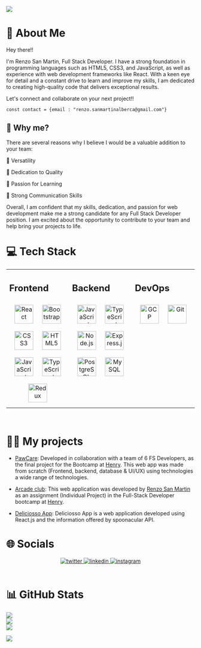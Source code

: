 ![](/assets/GIF%20rsmalberca_final.gif)

# 🚀 About Me

Hey there!!

I'm Renzo San Martin, Full Stack Developer.
I have a strong foundation in programming languages such as HTML5, CSS3, and JavaScript, as well as experience with web development frameworks like React. With a keen eye for detail and a constant drive to learn and improve my skills, I am dedicated to creating high-quality code that delivers exceptional results.

Let's connect and collaborate on your next project!!

```
const contact = {email : "renzo.sanmartinalberca@gmail.com"}
```

## 🔬 Why me?

There are several reasons why I believe I would be a valuable addition to your team:

🎯 Versatility

🎯 Dedication to Quality

🎯 Passion for Learning

🎯 Strong Communication Skills

Overall, I am confident that my skills, dedication, and passion for web development make me a strong candidate for any Full Stack Developer position. I am excited about the opportunity to contribute to your team and help bring your projects to life.

# 💻 Tech Stack

<table><tr><td valign="top" width="33%">

## Frontend

<div align="center">  
<a href="https://reactjs.org/" target="_blank"><img style="margin: 10px" src="https://profilinator.rishav.dev/skills-assets/react-original-wordmark.svg" alt="React" height="50" /></a>  
<a href="https://getbootstrap.com/docs/3.4/javascript/" target="_blank"><img style="margin: 10px" src="https://profilinator.rishav.dev/skills-assets/bootstrap-plain.svg" alt="Bootstrap" height="50" /></a>  
<a href="https://www.w3schools.com/css/" target="_blank"><img style="margin: 10px" src="https://profilinator.rishav.dev/skills-assets/css3-original-wordmark.svg" alt="CSS3" height="50" /></a>  
<a href="https://en.wikipedia.org/wiki/HTML5" target="_blank"><img style="margin: 10px" src="https://profilinator.rishav.dev/skills-assets/html5-original-wordmark.svg" alt="HTML5" height="50" /></a>  
<a href="https://www.javascript.com/" target="_blank"><img style="margin: 10px" src="https://profilinator.rishav.dev/skills-assets/javascript-original.svg" alt="JavaScript" height="50" /></a>  
<a href="https://www.typescriptlang.org/" target="_blank"><img style="margin: 10px" src="https://profilinator.rishav.dev/skills-assets/typescript-original.svg" alt="TypeScript" height="50" /></a>  
<a href="https://redux.js.org/" target="_blank"><img style="margin: 10px" src="https://profilinator.rishav.dev/skills-assets/redux-original.svg" alt="Redux" height="50" /></a>  
</div>

</td><td valign="top" width="33%">

## Backend

<div align="center">  
<a href="https://www.javascript.com/" target="_blank"><img style="margin: 10px" src="https://profilinator.rishav.dev/skills-assets/javascript-original.svg" alt="JavaScript" height="50" /></a>  
<a href="https://www.typescriptlang.org/" target="_blank"><img style="margin: 10px" src="https://profilinator.rishav.dev/skills-assets/typescript-original.svg" alt="TypeScript" height="50" /></a>  
<a href="https://nodejs.org/" target="_blank"><img style="margin: 10px" src="https://profilinator.rishav.dev/skills-assets/nodejs-original-wordmark.svg" alt="Node.js" height="50" /></a>  
<a href="https://expressjs.com/" target="_blank"><img style="margin: 10px" src="https://profilinator.rishav.dev/skills-assets/express-original-wordmark.svg" alt="Express.js" height="50" /></a>  
<a href="https://www.postgresql.org/" target="_blank"><img style="margin: 10px" src="https://profilinator.rishav.dev/skills-assets/postgresql-original-wordmark.svg" alt="PostgreSQL" height="50" /></a>  
<a href="https://www.mysql.com/" target="_blank"><img style="margin: 10px" src="https://profilinator.rishav.dev/skills-assets/mysql-original-wordmark.svg" alt="MySQL" height="50" /></a>  
</div>

</td><td valign="top" width="33%">

## DevOps

<div align="center">  
<a href="https://cloud.google.com/" target="_blank"><img style="margin: 10px" src="https://profilinator.rishav.dev/skills-assets/google_cloud-icon.svg" alt="GCP" height="50" /></a>  
<a href="https://github.com/" target="_blank"><img style="margin: 10px" src="https://profilinator.rishav.dev/skills-assets/git-scm-icon.svg" alt="Git" height="50" /></a>

</td></tr></table>

<br/>

# 👨‍💻 My projects

- [PawCare](https://pawcare.vercel.app/): Developed in collaboration with a team of 6 FS Developers, as the final project for the Bootcamp at [Henry](https://www.soyhenry.com/). This web app was made from scratch (Frontend, backend, database & UI/UX) using technologies a wide range of technologies.

- [Arcade club](https://videogames-pi-five.vercel.app/): This web application was developed by [Renzo San Martin](https://www.linkedin.com/in/renzo-san-martin-alberca-5b07b3130/) as an assignment (Individual Project) in the Full-Stack Developer bootcamp at [Henry](https://www.soyhenry.com/).

- [Deliciosso App](https://deliciosso-recipes.vercel.app/): Deliciosso App is a web application developed using React.js and the information offered by spoonacular API.

# 🌐 Socials

<div align="center">
<a href="https://twitter.com/rsmalberca" target="_blank">
<img src=https://img.shields.io/badge/twitter-%2300acee.svg?&style=for-the-badge&logo=twitter&logoColor=white alt=twitter style="margin-bottom: 5px;" />
</a>
<a href="https://www.linkedin.com/in/renzo-san-martin-alberca-fullstack-dev/" target="_blank">
<img src=https://img.shields.io/badge/linkedin-%231E77B5.svg?&style=for-the-badge&logo=linkedin&logoColor=white alt=linkedin style="margin-bottom: 5px;" />
</a>
<a href="https://instagram.com/rsmalberca" target="_blank">
<img src=https://img.shields.io/badge/instagram-%23000000.svg?&style=for-the-badge&logo=instagram&logoColor=white alt=instagram style="margin-bottom: 5px;" />
</a>  
</div>

<br/>

# 📊 GitHub Stats

![](https://github-readme-stats.vercel.app/api?username=rsmalberca&theme=dark&hide_border=false&include_all_commits=true&count_private=true)<br/>
![](https://github-readme-streak-stats.herokuapp.com/?user=rsmalberca&theme=dark&hide_border=false)<br/>
![](https://github-readme-stats.vercel.app/api/top-langs/?username=rsmalberca&theme=dark&hide_border=false&include_all_commits=true&count_private=true&layout=compact)

[![](https://visitcount.itsvg.in/api?id=rsmalberca&icon=9&color=1)](https://visitcount.itsvg.in)

<!-- Proudly created with GPRM ( https://gprm.itsvg.in ) -->
